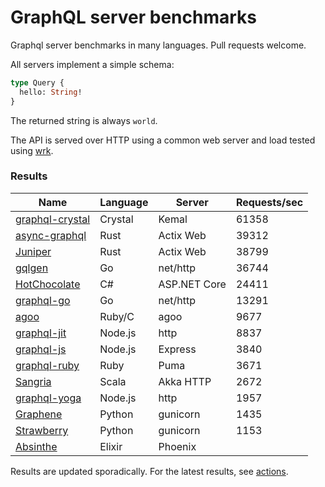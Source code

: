 # GraphQL server benchmarks

Graphql server benchmarks in many languages. Pull requests welcome.

All servers implement a simple schema:

```graphql
type Query {
  hello: String!
}
```

The returned string is always `world`.

The API is served over HTTP using a common web server and load tested using [wrk](https://github.com/wg/wrk).

### Results

| Name                                                            | Language | Server       | Requests/sec |
| --------------------------------------------------------------- | -------- | ------------ | ------------ |
| [graphql-crystal](https://github.com/graphql-crystal/graphql)   | Crystal  | Kemal        | 61358        |
| [async-graphql](https://github.com/async-graphql/async-graphql) | Rust     | Actix Web    | 39312        |
| [Juniper](https://github.com/graphql-rust/juniper)              | Rust     | Actix Web    | 38799        |
| [gqlgen](https://github.com/99designs/gqlgen)                   | Go       | net/http     | 36744        |
| [HotChocolate](https://github.com/ChilliCream/hotchocolate)     | C#       | ASP.NET Core | 24411        |
| [graphql-go](https://github.com/graphql-go/graphql)             | Go       | net/http     | 13291        |
| [agoo](https://github.com/ohler55/agoo)                         | Ruby/C   | agoo         | 9677         |
| [graphql-jit](https://github.com/zalando-incubator/graphql-jit) | Node.js  | http         | 8837         |
| [graphql-js](https://github.com/graphql/graphql-js)             | Node.js  | Express      | 3840         |
| [graphql-ruby](https://graphql-ruby.org/)                       | Ruby     | Puma         | 3671         |
| [Sangria](https://github.com/sangria-graphql/sangria)           | Scala    | Akka HTTP    | 2672         |
| [graphql-yoga](https://github.com/dotansimha/graphql-yoga)      | Node.js  | http         | 1957         |
| [Graphene](https://github.com/graphql-python/graphene)          | Python   | gunicorn     | 1435         |
| [Strawberry](https://github.com/strawberry-graphql/strawberry)  | Python   | gunicorn     | 1153         |
| [Absinthe](https://github.com/absinthe-graphql/absinthe)        | Elixir   | Phoenix      |              |

Results are updated sporadically. For the latest results, see [actions](https://github.com/graphql-crystal/benchmarks/actions/workflows/run.yaml).
